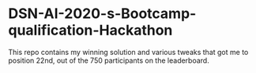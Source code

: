 # DSN-AI-2020-s-Bootcamp-qualification-Hackathon
This repo contains my winning solution and various tweaks that got me to position 22nd, out of the 750 participants on the leaderboard.
